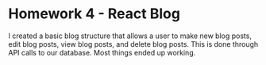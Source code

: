 # Homework 4 - React Blog  
I created a basic blog structure that allows a user to make new blog posts, edit blog posts, view blog posts, and delete blog posts. This is done through API calls to our database. Most things ended up working.
